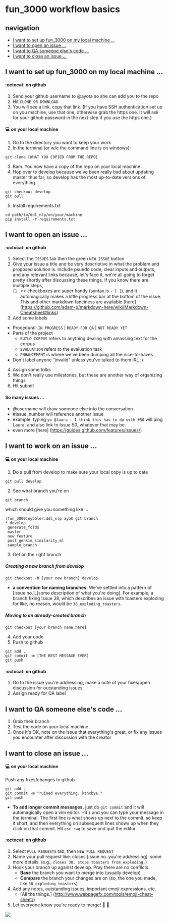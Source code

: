 # fun_3000 workflow basics

## navigation
* [I want to set up fun_3000 on my local machine ...](#i-want-to-set-up-fun3000-on-my-local-machine-)
* [I want to open an issue ...](#i-want-to-open-an-issue-)
* [I want to QA someone else's code ...](#i-want-to-QA-someone-elses-code-)
* [I want to close an issue ...](#i-want-to-close-an-issue-)

## I want to set up fun_3000 on my local machine ...
#### :octocat: on github
1. Send your github username to @ayota so she can add you to the repo
2. Hit `CLONE OR DOWNLOAD`
3. You will see a link, copy that link. (If you have SSH authentication set up on you machine, use that one, otherwise grab the https one. It will ask for your github password in the next step if you use the https one.)

#### :computer: on your local machine
1. Go to the directory you want to keep your work
2. In the terminal (or w/e the command line is on windows):

 ```shell
 git clone [WHAT YOU COPIED FROM THE REPO]
 ```

3. Bam. You now have a copy of the repo on your local machine
4. Hop over to develop because we've been really bad about updating master thus far, so develop has the most up-to-date versions of everything.

 ```shell
 git checkout develop
 git pull
 ```

5. Install requirements.txt 

 ```shell
 cd path/to/ddl_nlp/on/your/machine
 pip install -r requirements.txt
 ```


## I want to open an issue ...
#### :octocat: on github
1. Select the `ISSUES` tab then the green `NEW ISSUE` button
2. Give your issue a title and be very descriptive in what the problem and proposed solution is. Include psuedo code, clear inputs and outputs, and any relevant links because, let's face it, we're all going to forget pretty shortly after discussing these things. If you know there are multiple steps,
   - [ ] << checkboxes are super handy (syntax is ` - [ ] `), and it automagically makes a little progress bar at the bottom of the issue. This and other markdown fanciness are available [here] (https://github.com/adam-p/markdown-here/wiki/Markdown-Cheatsheet#links)
3. Add some labels
  * Procedural: `IN PROGRESS` | `READY FOR QA` | `NOT READY YET`
  * Parts of the project
      * `BUILD CORPUS` refers to anything dealing with amassing text for the corpus
      * `EVALUATION` refers to the evaluation task
      * `ENHANCEMENT` is where we've been dumping all the nice-to-haves
  * Don't label anyone "invalid" unless you've talked to them IRL :)
4. Assign some folks
5. We don't really use milestones, but these are another way of organizing things
6. Hit submit

#### So many issues ...
  * @username will draw someone else into the conversation
  * #issue_number will reference another issue
  * example: typing `yo @laura : I think this has to do with #50` will ping Laura, and also link to Issue 50, whatever that may be.
  * even more [here] (https://guides.github.com/features/issues/)

## I want to work on an issue ...

#### :computer: on your local machine
1. Do a pull from develop to make sure your local copy is up to date
 
 ```shell
 git pull develop
 ```

2. See what branch you're on
 
 ```shell
 git branch
 ```

 which should give you something like ...
 
 ```shell
(fun_3000)nybbler:ddl_nlp ayo$ git branch
* develop
  generate_folds
  master
  new_feature
  post_gensim_similarity_ml
  sample_branch
 ```

3. Get on the right branch

 ##### Creating a new branch from develop

 ```shell
 git checkout -b [your new branch] develop
 ```
  * **a convention for naming branches:** We've settled into a pattern of [issue no.]_[some description of what you're doing]. For example, a branch fixing Issue 38, which describes an issue with toasters exploding for like, no reason, would be `38_exploding_toasters`.

 ##### Moving to an already-created branch
 ```shell
 git checkout [your branch name here]
 ```

4. Add your code
5. Push to github

 ```shell
 git add .
 git commit -m [THE BEST MESSAGE EVER]
 git push
 ```

#### :octocat: on github
1. Go to the issue you're addressing, make a note of your fixes/open discussion for outstanding issues
2. Assign ready for QA label


## I want to QA someone else's code ...
1. Grab their branch
2. Test the code on your local machine
3. Once it's OK, note on the issue that everything's great, or fix any issues you encounter after discussion with the creator

## I want to close an issue ...
#### :computer: on your local machine
Push any fixes/changes to github

 ```shell
 git add .
 git commit -m "ruined everything. kthxbye."
 git push
 ```

 * **To add longer commit messages,** just do `git commit` and it will automagically open a vim editor. Hit `i` and you can type your message in the terminal. The first line is what shows up next to the commit, so keep it short, and then everything on subsequent lines shows up when they click on that commit. Hit `esc :wq` to save and quit the editor.

#### :octocat: on github
1. Select `PULL REQUESTS` tab, then `NEW PULL REQUEST`
2. Name your pull request like: closes [issue no. you're addressing]. some more details. (e.g., `closes 38. stops toasters from exploding.`)
3. Hook your branch up against develop. Pray there are no conflicts.
   * **Base** the branch you want to merge into (usually develop)
   * **Compare** the branch your changes are on (so, the one you made, like `38_exploding_toasters`)
4. Add any notes, outstanding issues, important emoji expressions, etc. 
   * [All the things.] (http://www.webpagefx.com/tools/emoji-cheat-sheet/)
5. Let everyone know you're ready to merge! :tada: :tada:

![](https://media.giphy.com/media/10RhccNxPSaglW/giphy.gif)
